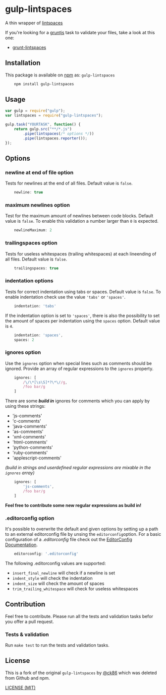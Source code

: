 gulp-lintspaces
===============

A thin wrapper of [lintspaces](https://github.com/schorfES/node-lintspaces)

If you're looking for a [gruntjs](http://gruntjs.com/) task to validate your
files, take a look at this one:

* [grunt-lintspaces](https://github.com/schorfES/grunt-lintspaces)

## Installation

This package is available on [npm](https://www.npmjs.org/package/gulp-lintspaces)
as: `gulp-lintspaces`

``` sh
	npm install gulp-lintspaces
```

## Usage

```javascript
var gulp = require("gulp");
var lintspaces = require("gulp-lintspaces");

gulp.task("YOURTASK", function() {
    return gulp.src("**/*.js")
        .pipe(lintspaces(/* options */))
        .pipe(lintspaces.reporter());
});
```

## Options

### newline at end of file option

Tests for newlines at the end of all files. Default value is `false`.

```javascript
	newline: true
```

### maximum newlines option

Test for the maximum amount of newlines between code blocks. Default value is
`false`. To enable this validation a number larger than `0` is expected.

```javascript
	newlineMaximum: 2
```

### trailingspaces option

Tests for useless whitespaces (trailing whitespaces) at each lineending of all
files. Default value is `false`.

```javascript
	trailingspaces: true
```

### indentation options

Tests for correct indentation using tabs or spaces. Default value is `false`.
To enable indentation check use the value `'tabs'` or `'spaces'`.

```javascript
	indentation: 'tabs'
```

If the indentation option is set to `'spaces'`, there is also the possibility
to set the amount of spaces per indentation using the `spaces` option. Default value is `4`.

```javascript
	indentation: 'spaces',
	spaces: 2
```

### ignores option

Use the `ignores` option when special lines such as comments should be ignored.
Provide an array of regular expressions to the `ignores` property.

```javascript
	ignores: [
		/\/\*[\s\S]*?\*\//g,
		/foo bar/g
	]
```

There are some _**build in**_ ignores for comments which you can apply by using
these strings:

* 'js-comments'
* 'c-comments'
* 'java-comments'
* 'as-comments'
* 'xml-comments'
* 'html-comments'
* 'python-comments'
* 'ruby-comments'
* 'applescript-comments'

_(build in strings and userdefined regular expressions are mixable in the
`ignores` array)_

```javascript
	ignores: [
		'js-comments',
		/foo bar/g
	]
```

**Feel free to contribute some new regular expressions as build in!**

### .editorconfig option

It's possible to overwrite the default and given options by setting up a path
to an external editorconfig file by unsing the `editorconfig`option. For a basic
configuration of a _.editorconfig_ file check out the
[EditorConfig Documentation](http://editorconfig.org/).

```javascript
	editorconfig: '.editorconfig'
```

The following .editorconfig values are supported:

* `insert_final_newline` will check if a newline is set
* `indent_style` will check the indentation
* `indent_size` will check the amount of spaces
* `trim_trailing_whitespace` will check for useless whitespaces

## Contribution

Feel free to contribute. Please run all the tests and validation tasks befor
you offer a pull request.

### Tests & validation

Run ```make test``` to run the tests and validation tasks.

## License

This is a fork of the original `gulp-lintspaces` by [@ck86](https://github.com/ck86) which was deleted from Github and npm.

[LICENSE (MIT)](https://github.com/AlbertoElias/gulp-lintspaces/blob/master/LICENSE)
